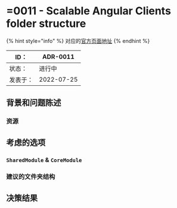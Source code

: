 # =0011 - Scalable Angular Clients folder structure

{% hint style="info" %}
对应的[官方页面地址](https://contributing.bitwarden.com/architecture/adr/angular-folder-structure)
{% endhint %}

| ID：  | ADR-0011   |
| ---- | ---------- |
| 状态：  | 进行中        |
| 发表于： | 2022-07-25 |

## 背景和问题陈述​ <a href="#context-and-problem-statement" id="context-and-problem-statement"></a>

### 资源​ <a href="#resources" id="resources"></a>

## 考虑的选项​ <a href="#considered-options" id="considered-options"></a>

### `SharedModule` & `CoreModule` <a href="#sharedmodule--coremodule" id="sharedmodule--coremodule"></a>

### 建议的文件夹结构​ <a href="#proposed-folder-structure" id="proposed-folder-structure"></a>

## 决策结果​ <a href="#decision-outcome" id="decision-outcome"></a>
